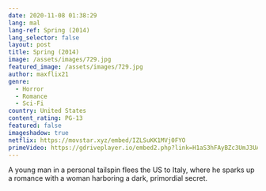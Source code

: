 ```yaml
---
date: 2020-11-08 01:38:29
lang: mal
lang-ref: Spring (2014)
lang_selector: false
layout: post
title: Spring (2014)
image: /assets/images/729.jpg
featured_image: /assets/images/729.jpg
author: maxflix21
genre:
  - Horror
  - Romance
  - Sci-Fi
country: United States
content_rating: PG-13
featured: false
imageshadow: true
netflix: https://movstar.xyz/embed/IZLSuKK1MVj0FYO
primeVideo: https://gdriveplayer.io/embed2.php?link=H1aS3hFAyBZc3UmJ3UAEqABHwUKPz1HhUuYvOmryW2QNyfb61eHXxR5uvCBn8zH%252FD4EMHUKndgRs2NLci6buPPoUovr2T820HI3rMLEXgkDVJKm%252BT2tKy0dEyGA%252Fuy%252FKE1yBII5RN9UOXfZCr3WnqWsYec2qmRr2y59kmZjZF8g3%252BLrbeWqzWc4flvXxrEoSE%253D
---
```

 A young man in a personal tailspin flees the US to Italy, where he sparks up a romance with a woman harboring a dark, primordial secret.